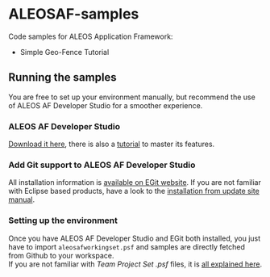 ALEOSAF-samples
===============

Code samples for ALEOS Application Framework:

* Simple Geo-Fence Tutorial

Running the samples
-------------------

You are free to set up your environment manually, but recommend the use of ALEOS AF Developer Studio for a smoother experience.

### ALEOS AF Developer Studio

[Download it here](http://developer.sierrawireless.com/en/Resources/Resources/Tools/ALEOS_AF_Studio.aspx), there is also a [tutorial](http://developer.sierrawireless.com/en/Resources/Resources/Educational_Documentation/Tutorial_AAF_Getting_Started.aspx) to master its features.

### Add Git support to ALEOS AF Developer Studio

All installation information is [available on EGit website](http://www.eclipse.org/egit/download/).
If you are not familiar with Eclipse based products, have a look to the [installation from update site manual](http://help.eclipse.org/juno/index.jsp?topic=/org.eclipse.platform.doc.user/tasks/tasks-127.htm).

### Setting up the environment

Once you have ALEOS AF Developer Studio and EGit both installed, you just have to import `aleosafworkingset.psf` and samples are directly fetched from Github to your workspace.  
If you are not familiar with *Team Project Set .psf*  files, it is [all explained here](http://wiki.eclipse.org/Project_Set_File).
